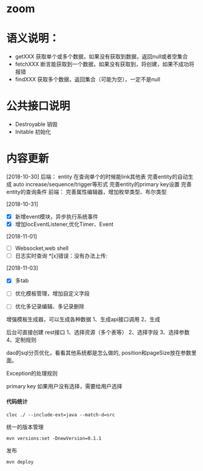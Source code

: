 # zoom


# 语义说明：

* getXXX            获取单个或多个数据，如果没有获取到数据，返回null或者空集合
* fetchXXX          断言能获取到一个数据，如果没有获取到，将创建，如果不成功将报错
* findXXX           获取多个数据，返回集合（可能为空），一定不是null


# 公共接口说明

* Destroyable       销毁
* Initable          初始化



# 内容更新

[2018-10-30]
后端：
entity 在查询单个的时候能link其他表
完善entity的自动生成 auto increase/sequence/trigger等形式
完善entity的primary key设置
完善entity的查询条件
前端：
完善属性编辑器，增加枚举类型、布尔类型

[2018-10-31]
*[x] 新增event模块，异步执行系统事件
*[x] 增加IocEventListener,优化Timer、Event

[2018-11-01]
*[ ] Websocket,web shell
*[ ] 日志实时查询
*[x]错误：没有办法上传:

[2018-11-03]
*[x] 多tab
*[ ] 优化模板管理，增加自定义字段
*[ ] 优化多记录编辑、多记录删除



增强模板生成器，可以生成各种数据
1、生成api接口调用
2、生成

后台可直接创建 rest接口
1、选择资源（多个表等）
2、选择字段
3、选择参数
4、定制规则


dao的sql分页优化，看看其他系统都是怎么做的, position和pageSize放在参数里面。


Exception的处理规则


primary key 如果用户没有选择，需要给用户选择

#### 


#### 代码统计
```
cloc ./ --include-ext=java --match-d=src
```

统一的版本管理
```
mvn versions:set -DnewVersion=0.1.1
```

发布
```
mvn deploy
```

